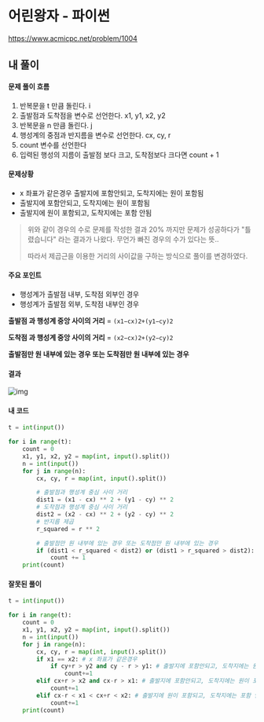 # 어린왕자 - 파이썬

https://www.acmicpc.net/problem/1004



## 내 풀이

#### 문제 풀이 흐름

1. 반복문을 t 만큼 돌린다. i
2. 출발점과 도착점을 변수로 선언한다. x1, y1, x2, y2
3. 반복문을 n 만큼 돌린다. j
4. 행성계의 중점과 반지름을 변수로 선언한다. cx, cy, r
5. count 변수를 선언한다
6. 입력된 행성의 지름이 출발점 보다 크고, 도착점보다 크다면 count + 1



#### 문제상황

* x 좌표가 같은경우 출발지에 포함안되고, 도착지에는 원이 포함됨
* 출발지에 포함안되고, 도착지에는 원이 포함됨
* 출발지에 원이 포함되고, 도착지에는 포함 안됨

> 위와 같이 경우의 수로 문제를 작성한 결과 20% 까지만 문제가 성공하다가 "틀렸습니다" 라는 결과가 나왔다. 무언가 빠진 경우의 수가 있다는 뜻.. 
>
> 따라서 제곱근을 이용한 거리의 사이값을 구하는 방식으로 풀이를 변경하였다.



#### 주요 포인트

* 행성계가 출발점 내부, 도착점 외부인 경우
* 행성계가 출발점 외부, 도착점 내부인 경우

**출발점 과 행성계 중앙 사이의 거리** = `(x1−cx)2+(y1−cy)2`

**도착점 과 행성계 중앙 사이의 거리** = `(x2−cx)2+(y2−cy)2`

**출발점만 원 내부에 있는 경우 또는 도착점만 원 내부에 있는 경우**



#### 결과

![img](https://postfiles.pstatic.net/MjAyNDEyMjVfOTEg/MDAxNzM1MTM0MjkwMTA3.3NbQV4mleijP5at7rz9LQlaTSkfA6Rl4kIwxEzRwrTcg.fYwFGrJxuQX7tl5klJ-UYojx32fLLAl6I6Tsjg3RMPsg.PNG/image.png?type=w773)



#### 내 코드

```python
t = int(input())

for i in range(t):
    count = 0
    x1, y1, x2, y2 = map(int, input().split())
    n = int(input())
    for j in range(n):
        cx, cy, r = map(int, input().split())

        # 출발점과 행성계 중심 사이 거리
        dist1 = (x1 - cx) ** 2 + (y1 - cy) ** 2
        # 도착점과 행성계 중심 사이 거리
        dist2 = (x2 - cx) ** 2 + (y2 - cy) ** 2
        # 반지름 제곱
        r_squared = r ** 2

        # 출발점만 원 내부에 있는 경우 또는 도착점만 원 내부에 있는 경우
        if (dist1 < r_squared < dist2) or (dist1 > r_squared > dist2):
            count += 1
    print(count)
```



#### 잘못된 풀이

```python
t = int(input())

for i in range(t):
    count = 0
    x1, y1, x2, y2 = map(int, input().split())
    n = int(input())
    for j in range(n):
        cx, cy, r = map(int, input().split())
        if x1 == x2: # x 좌표가 같은경우
            if cy+r > y2 and cy - r > y1: # 출발지에 포함안되고, 도착지에는 원이 포함됨
                count+=1
        elif cx+r > x2 and cx-r > x1: # 출발지에 포함안되고, 도착지에는 원이 포함됨
            count+=1
        elif cx-r < x1 < cx+r < x2: # 출발지에 원이 포함되고, 도착지에는 포함 안되는 경우
            count+=1
    print(count)
```

